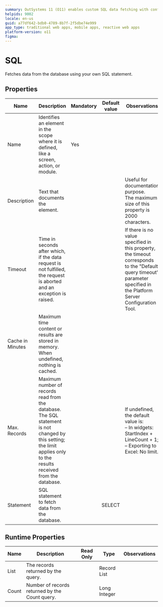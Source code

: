 ```yaml
---
summary: OutSystems 11 (O11) enables custom SQL data fetching with configurable properties and runtime attributes for enhanced database interaction.
helpids: 9002
locale: en-us
guid: a77df642-bdb0-4789-8b7f-2f5dbe74e999
app_type: traditional web apps, mobile apps, reactive web apps
platform-version: o11
figma:
---
```


# SQL

Fetches data from the database using your own SQL statement.  

## Properties

<table markdown="1">
<thead>
<tr>
<th>Name</th>
<th>Description</th>
<th>Mandatory</th>
<th>Default value</th>
<th>Observations</th>
</tr>
</thead>
<tbody>
<tr>
<td title="Name">Name</td>
<td>Identifies an element in the scope where it is defined, like a screen, action, or module.</td>
<td>Yes</td>
<td></td>
<td></td>
</tr>
<tr>
<td title="Description">Description</td>
<td>Text that documents the element.</td>
<td></td>
<td></td>
<td>Useful for documentation purpose.<br/>The maximum size of this property is 2000 characters.</td>
</tr>
<tr>
<td title="Timeout">Timeout</td>
<td>Time in seconds after which, if the data request is not fulfilled, the request is aborted and an exception is raised.</td>
<td></td>
<td></td>
<td>If there is no value specified in this property, the timeout corresponds to the "Default query timeout" parameter specified in the Platform Server Configuration Tool.</td>
</tr>
<tr>
<td title="Cache in Minutes">Cache in Minutes</td>
<td>Maximum time content or results are stored in memory. When undefined, nothing is cached.</td>
<td></td>
<td></td>
<td></td>
</tr>
<tr>
<td title="Max. Records">Max. Records</td>
<td>Maximum number of records read from the database. The SQL statement is not changed by this setting; the limit applies only to the results received from the database.</td>
<td></td>
<td></td>
<td>If undefined, the default value is:<br/>
        – In widgets: StartIndex + LineCount + 1;<br/>
        – Exporting to Excel: No limit.</td>
</tr>
<tr>
<td title="Statement">Statement</td>
<td>SQL statement to fetch data from the database.</td>
<td></td>
<td>SELECT </td>
<td></td>
</tr>
</tbody>
</table>

## Runtime Properties

<table markdown="1">
<thead>
<tr>
<th>Name</th>
<th>Description</th>
<th>Read Only</th>
<th>Type</th>
<th>Observations</th>
</tr>
</thead>
<tbody>
<tr>
<td>List</td>
<td>The records returned by the query.</td>
<td></td>
<td>Record List</td>
<td></td>
</tr>
<tr>
<td>Count</td>
<td>Number of records returned by the Count query.</td>
<td></td>
<td>Long Integer</td>
<td></td>
</tr>
</tbody>
</table>

